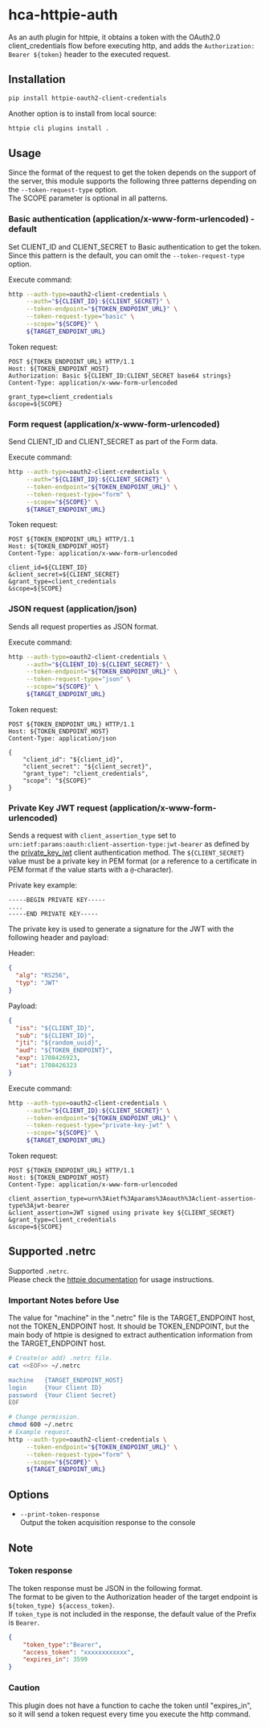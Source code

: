 # hca-httpie-auth

As an auth plugin for httpie, it obtains a token with the OAuth2.0 client_credentials flow before executing http, and adds the `Authorization: Bearer ${token}` header to the executed request.  

## Installation

```bash
pip install httpie-oauth2-client-credentials
```

Another option is to install from local source:
```bash
httpie cli plugins install .
```

## Usage

Since the format of the request to get the token depends on the support of the server, this module supports the following three patterns depending on the `--token-request-type` option.  
The SCOPE parameter is optional in all patterns.

### Basic authentication (application/x-www-form-urlencoded) - default

Set CLIENT_ID and CLIENT_SECRET to Basic authentication to get the token.  
Since this pattern is the default, you can omit the `--token-request-type` option.

Execute command:

```bash
http --auth-type=oauth2-client-credentials \
     --auth="${CLIENT_ID}:${CLIENT_SECRET}" \
     --token-endpoint="${TOKEN_ENDPOINT_URL}" \
     --token-request-type="basic" \
     --scope="${SCOPE}" \
     ${TARGET_ENDPOINT_URL}
```

Token request:

```text
POST ${TOKEN_ENDPOINT_URL} HTTP/1.1
Host: ${TOKEN_ENDPOINT_HOST}
Authorization: Basic ${CLIENT_ID:CLIENT_SECRET base64 strings}
Content-Type: application/x-www-form-urlencoded

grant_type=client_credentials
&scope=${SCOPE}
```

### Form request (application/x-www-form-urlencoded)

Send CLIENT_ID and CLIENT_SECRET as part of the Form data.

Execute command:

```bash
http --auth-type=oauth2-client-credentials \
     --auth="${CLIENT_ID}:${CLIENT_SECRET}" \
     --token-endpoint="${TOKEN_ENDPOINT_URL}" \
     --token-request-type="form" \
     --scope="${SCOPE}" \
     ${TARGET_ENDPOINT_URL}
```

Token request:

```text
POST ${TOKEN_ENDPOINT_URL} HTTP/1.1
Host: ${TOKEN_ENDPOINT_HOST}
Content-Type: application/x-www-form-urlencoded

client_id=${CLIENT_ID}
&client_secret=${CLIENT_SECRET}
&grant_type=client_credentials
&scope=${SCOPE}
```

### JSON request (application/json)

Sends all request properties as JSON format.

Execute command:

```bash
http --auth-type=oauth2-client-credentials \
     --auth="${CLIENT_ID}:${CLIENT_SECRET}" \
     --token-endpoint="${TOKEN_ENDPOINT_URL}" \
     --token-request-type="json" \
     --scope="${SCOPE}" \
     ${TARGET_ENDPOINT_URL}
```

Token request:

```text
POST ${TOKEN_ENDPOINT_URL} HTTP/1.1
Host: ${TOKEN_ENDPOINT_HOST}
Content-Type: application/json

{
    "client_id": "${client_id}",
    "client_secret": "${client_secret}",
    "grant_type": "client_credentials",
    "scope": "${SCOPE}"
}
```

### Private Key JWT request (application/x-www-form-urlencoded)

Sends a request with `client_assertion_type` set to `urn:ietf:params:oauth:client-assertion-type:jwt-bearer` as defined by the [private_key_jwt](https://openid.net/specs/openid-connect-core-1_0.html#ClientAuthentication) client authentication method.
The `${CLIENT_SECRET}` value must be a private key in PEM format (or a reference to a certificate in PEM format if the value starts with a `@`-character).

Private key example:
```text
-----BEGIN PRIVATE KEY-----
....
-----END PRIVATE KEY-----
```

The private key is used to generate a signature for the JWT with the following header and payload:

Header:
```json
{
  "alg": "RS256",
  "typ": "JWT"
}
```

Payload:
```json
{
  "iss": "${CLIENT_ID}",
  "sub": "${CLIENT_ID}",
  "jti": "${random_uuid}",
  "aud": "${TOKEN_ENDPOINT}",
  "exp": 1708426923,
  "iat": 1708426323
}
```

Execute command:

```bash
http --auth-type=oauth2-client-credentials \
     --auth="${CLIENT_ID}:${CLIENT_SECRET}" \
     --token-endpoint="${TOKEN_ENDPOINT_URL}" \
     --token-request-type="private-key-jwt" \
     --scope="${SCOPE}" \
     ${TARGET_ENDPOINT_URL}
```

Token request:

```text
POST ${TOKEN_ENDPOINT_URL} HTTP/1.1
Host: ${TOKEN_ENDPOINT_HOST}
Content-Type: application/x-www-form-urlencoded

client_assertion_type=urn%3Aietf%3Aparams%3Aoauth%3Aclient-assertion-type%3Ajwt-bearer
&client_assertion=JWT signed using private key ${CLIENT_SECRET}
&grant_type=client_credentials
&scope=${SCOPE}
```

## Supported .netrc

Supported `.netrc`.  
Please check the [httpie documentation](https://httpie.io/docs/cli/netrc) for usage instructions.

### Important Notes before Use

The value for "machine" in the ".netrc" file is the TARGET_ENDPOINT host, not the TOKEN_ENDPOINT host.
It should be TOKEN_ENDPOINT, but the main body of httpie is designed to extract authentication information from the TARGET_ENDPOINT host.

```bash
# Create(or add) .netrc file.
cat <<EOF>> ~/.netrc

machine   {TARGET_ENDPOINT_HOST}
login     {Your Client ID}
password  {Your Client Secret}
EOF

# Change permission.
chmod 600 ~/.netrc
# Example request.
http --auth-type=oauth2-client-credentials \
     --token-endpoint="${TOKEN_ENDPOINT_URL}" \
     --token-request-type="form" \
     --scope="${SCOPE}" \
     ${TARGET_ENDPOINT_URL}
```

## Options

- `--print-token-response`  
  Output the token acquisition response to the console

## Note

### Token response

The token response must be JSON in the following format.  
The format to be given to the Authorization header of the target endpoint is `${token_type} ${access_token}`.  
If `token_type` is not included in the response, the default value of the Prefix is `Bearer`.

```json
{
    "token_type":"Bearer",
    "access_token": "xxxxxxxxxxxx",
    "expires_in": 3599
}
```

### Caution

This plugin does not have a function to cache the token until "expires_in", so it will send a token request every time you execute the http command.

